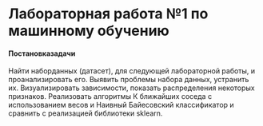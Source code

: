 # Лабораторная работа №1 по машинному обучению

#### Постановказадачи
Найти наборданных (датасет), для следующей лабораторной работы, и проанализировать его. Выявить проблемы набора данных, устранить их. Визуализировать зависимости, показать распределения некоторых признаков. Реализовать алгоритмы К ближайших соседа с использованием весов и Наивный Байесовский классификатор и сравнить с реализацией библиотеки sklearn.
